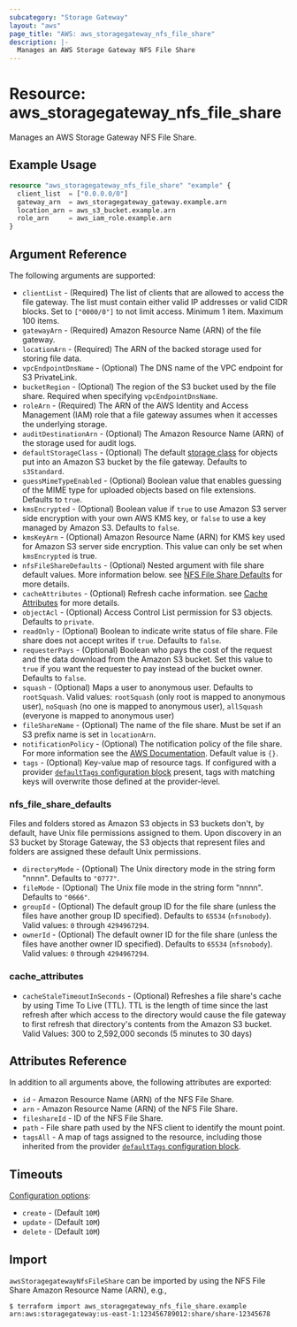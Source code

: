 ```yaml
---
subcategory: "Storage Gateway"
layout: "aws"
page_title: "AWS: aws_storagegateway_nfs_file_share"
description: |-
  Manages an AWS Storage Gateway NFS File Share
---
```


# Resource: aws_storagegateway_nfs_file_share

Manages an AWS Storage Gateway NFS File Share.

## Example Usage

```terraform
resource "aws_storagegateway_nfs_file_share" "example" {
  client_list  = ["0.0.0.0/0"]
  gateway_arn  = aws_storagegateway_gateway.example.arn
  location_arn = aws_s3_bucket.example.arn
  role_arn     = aws_iam_role.example.arn
}
```

## Argument Reference

The following arguments are supported:

* `clientList` - (Required) The list of clients that are allowed to access the file gateway. The list must contain either valid IP addresses or valid CIDR blocks. Set to `["0000/0"]` to not limit access. Minimum 1 item. Maximum 100 items.
* `gatewayArn` - (Required) Amazon Resource Name (ARN) of the file gateway.
* `locationArn` - (Required) The ARN of the backed storage used for storing file data.
* `vpcEndpointDnsName` - (Optional) The DNS name of the VPC endpoint for S3 PrivateLink.
* `bucketRegion` - (Optional) The region of the S3 bucket used by the file share. Required when specifying `vpcEndpointDnsName`.
* `roleArn` - (Required) The ARN of the AWS Identity and Access Management (IAM) role that a file gateway assumes when it accesses the underlying storage.
* `auditDestinationArn` - (Optional) The Amazon Resource Name (ARN) of the storage used for audit logs.
* `defaultStorageClass` - (Optional) The default [storage class](https://docs.aws.amazon.com/storagegateway/latest/APIReference/API_CreateNFSFileShare.html#StorageGateway-CreateNFSFileShare-request-DefaultStorageClass) for objects put into an Amazon S3 bucket by the file gateway. Defaults to `s3Standard`.
* `guessMimeTypeEnabled` - (Optional) Boolean value that enables guessing of the MIME type for uploaded objects based on file extensions. Defaults to `true`.
* `kmsEncrypted` - (Optional) Boolean value if `true` to use Amazon S3 server side encryption with your own AWS KMS key, or `false` to use a key managed by Amazon S3. Defaults to `false`.
* `kmsKeyArn` - (Optional) Amazon Resource Name (ARN) for KMS key used for Amazon S3 server side encryption. This value can only be set when `kmsEncrypted` is true.
* `nfsFileShareDefaults` - (Optional) Nested argument with file share default values. More information below. see [NFS File Share Defaults](#nfs_file_share_defaults) for more details.
* `cacheAttributes` - (Optional) Refresh cache information. see [Cache Attributes](#cache_attributes) for more details.
* `objectAcl` - (Optional) Access Control List permission for S3 objects. Defaults to `private`.
* `readOnly` - (Optional) Boolean to indicate write status of file share. File share does not accept writes if `true`. Defaults to `false`.
* `requesterPays` - (Optional) Boolean who pays the cost of the request and the data download from the Amazon S3 bucket. Set this value to `true` if you want the requester to pay instead of the bucket owner. Defaults to `false`.
* `squash` - (Optional) Maps a user to anonymous user. Defaults to `rootSquash`. Valid values: `rootSquash` (only root is mapped to anonymous user), `noSquash` (no one is mapped to anonymous user), `allSquash` (everyone is mapped to anonymous user)
* `fileShareName` - (Optional) The name of the file share. Must be set if an S3 prefix name is set in `locationArn`.
* `notificationPolicy` - (Optional) The notification policy of the file share. For more information see the [AWS Documentation](https://docs.aws.amazon.com/storagegateway/latest/APIReference/API_CreateNFSFileShare.html#StorageGateway-CreateNFSFileShare-request-NotificationPolicy). Default value is `{}`.
* `tags` - (Optional) Key-value map of resource tags. If configured with a provider [`defaultTags` configuration block](https://registry.terraform.io/providers/hashicorp/aws/latest/docs#default_tags-configuration-block) present, tags with matching keys will overwrite those defined at the provider-level.

### nfs_file_share_defaults

Files and folders stored as Amazon S3 objects in S3 buckets don't, by default, have Unix file permissions assigned to them. Upon discovery in an S3 bucket by Storage Gateway, the S3 objects that represent files and folders are assigned these default Unix permissions.

* `directoryMode` - (Optional) The Unix directory mode in the string form "nnnn". Defaults to `"0777"`.
* `fileMode` - (Optional) The Unix file mode in the string form "nnnn". Defaults to `"0666"`.
* `groupId` - (Optional) The default group ID for the file share (unless the files have another group ID specified). Defaults to `65534` (`nfsnobody`). Valid values: `0` through `4294967294`.
* `ownerId` - (Optional) The default owner ID for the file share (unless the files have another owner ID specified). Defaults to `65534` (`nfsnobody`). Valid values: `0` through `4294967294`.

### cache_attributes

* `cacheStaleTimeoutInSeconds` - (Optional) Refreshes a file share's cache by using Time To Live (TTL).
 TTL is the length of time since the last refresh after which access to the directory would cause the file gateway
  to first refresh that directory's contents from the Amazon S3 bucket. Valid Values: 300 to 2,592,000 seconds (5 minutes to 30 days)

## Attributes Reference

In addition to all arguments above, the following attributes are exported:

* `id` - Amazon Resource Name (ARN) of the NFS File Share.
* `arn` - Amazon Resource Name (ARN) of the NFS File Share.
* `fileshareId` - ID of the NFS File Share.
* `path` - File share path used by the NFS client to identify the mount point.
* `tagsAll` - A map of tags assigned to the resource, including those inherited from the provider [`defaultTags` configuration block](https://registry.terraform.io/providers/hashicorp/aws/latest/docs#default_tags-configuration-block).

## Timeouts

[Configuration options](https://developer.hashicorp.com/terraform/language/resources/syntax#operation-timeouts):

* `create` - (Default `10M`)
* `update` - (Default `10M`)
* `delete` - (Default `10M`)

## Import

`awsStoragegatewayNfsFileShare` can be imported by using the NFS File Share Amazon Resource Name (ARN), e.g.,

```
$ terraform import aws_storagegateway_nfs_file_share.example arn:aws:storagegateway:us-east-1:123456789012:share/share-12345678
```

<!-- cache-key: cdktf-0.17.0-pre.15 input-f96dcea3bd656236264ea6e342842619d49ee70aba238c548b97ef0ed0470a8e -->